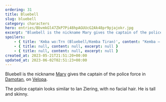 ```yaml
---
ordering: 31
title: Bluebell
slug: bluebell
category: characters
hero: entries/BbvmkGl47ZkP7Pi48hpAGUUcG2Ak48pr9pjajokr.jpg
excerpt: "Bluebell is the nickname Mary gives the captain of the police force in Damotan, on Velopa.\nThe polic..."
spoilers:
    - { title: 'Kmba wo:Trn (Bluebell/Kemba Tiran)', content: "Kemba – nicknamed \"Bluebell\" by [Mary](/category/characters/mary) – was captain of the police force in [Damotan](/category/planets-cities/damotan), on [Velopa](/category/planets-cities/velopa). In secret, he was a [Gaian](/category/organizations/visitors) named Kmba wo:Trn. Kemba was working with [Jacquan Koliss](/category/characters/jacquan-koliss) as part of the plot to entrap smugglers. He looks to have been responsible for the control of [Birthwort](/category/characters/birthwort) and [Kudzu](/category/characters/kudzu) when they shot Mary on [Eborra](/category/planets-cities/eborra). He boarded the [Vinillense](/category/spaceships/vinillense) then used his [dielsis](/category/tech-futurism/dielsis) powers to make Mary pass out and to control the rest of the crew into attacking [Davi](/category/characters/davi). During the confrontation in the Damotan police headquarters, Kemba controlled Mary a second time, causing her to hurt [Ammy](/category/characters/ammy) and murder [Boka](/category/characters/boka).\r\n\r\nKemba died in 4,098 A.D. (age unknown), murdered by Mary on Velopa.\r\n\r\nKemba looked similar to Ian Ziering, with no facial hair. He was tall and skinny.\r\n\r\n**Pronunciation:**\r\n- kem’ buh\r\n- woe \\[nasal dental click\\]\r\n- tie’ ran", excerpt: 'Kemba – nicknamed &quot;Bluebell&quot; by Mary – was captain of the police force in Damotan, on Velo...' }
    - { title: null, content: null, excerpt: null }
    - { title: null, content: null, excerpt: null }
created_at: 2023-05-21T21:51:20+00:00
updated_at: 2023-06-02T02:51:23+00:00
---
```

Bluebell is the nickname [Mary](/category/characters/mary) gives the captain of the police force in [Damotan](/category/planets-cities/damotan), on [Velopa](/category/planets-cities/velopa).

The police captain looks similar to Ian Ziering, with no facial hair. He is tall and skinny.